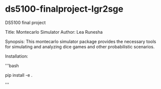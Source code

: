 # ds5100-finalproject-lgr2sge
DS5100 final project


Title: Montecarlo Simulator 
Author: Lea Runesha


Synopsis: This montecarlo simulator package provides the necessary tools for simulating and analyzing dice games and other probabilistic scenarios. 


Installation: 

'''bash

pip install -e . 

'''






